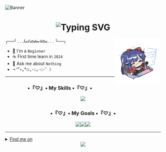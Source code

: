 ![Banner](https://cdn.discordapp.com/attachments/1085865647566757958/1338859644189282366/Tak_berjudul268_20250211200955.png?ex=67ac9db5&is=67ab4c35&hm=a7f844146ab6cc215946cc51fc645a7654a5ef9e0d146473282bc91d4cf0cbec&) 

<h1 align="center"><img src="https://readme-typing-svg.demolab.com?font=Caveat&size=30&letterSpacing=.4rem&duration=3000&pause=1000&center=true&width=435&lines=Hi+hi+cutie+%F0%9F%91%8B;Welcome+here+%E3%80%82%E3%80%82%E3%80%82%E3%80%82" alt="Typing SVG" /></h1>

<img align="right" width="150" src="https://github.com/Haihaay/Haihaay/blob/main/tower-of-fantasy-cobalt-b-tower-of-fantasy-cobalt%20(1).gif">

╭──╯ . . .𝐼𝓃𝓉𝓇𝑜𝒹𝓊𝒸𝓉𝒾𝑜𝓃. . . ╰──╮
- 🌱 I'm a `Beginner`
- ☕ First time learn in `2024`
- 💬 Ask me about `Nothing`
- ⚬⁺˚⋆｡°✩₊･:*:｡･:*:･ﾟ☽

<hr/>
<p align="left">
</p>

<div>
<h3 align="center">•『♡』• My Skills •『♡』•</h3>

<p align="center">
  <a href="https://skillicons.dev">
    <img src="https://skillicons.dev/icons?i=html,css,js,figma,php,laravel,mysql,python" />
  </a>
</p>
</div>

<h3 align="center">•『♡』• My Goals •『♡』•</h3>

<div align="center"><a href="#"><img src="https://img.shields.io/badge/-Unreal%20Engine-313131?style=for-the-badge&logo=unreal-engine&logoColor=white"><img src="https://img.shields.io/badge/Unity-100000?style=for-the-badge&logo=unity&logoColor=white"><img src="https://img.shields.io/badge/C%2B%2B-00599C?style=for-the-badge&logo=c%2B%2B&logoColor=white"></div>


<hr/>

<details>
  <summary>Find me on</summary>
  <ol>

- ![Discord](https://img.shields.io/badge/Discord-%237289DA.svg?logo=discord&logoColor=white)(discordapp.com/users/1102899938263826482)

- 2
  </ol>
</details>

<div align="center"><a href="http://lynk.id/payme/haihaay"><img src="https://cdn.discordapp.com/attachments/1085865647566757958/1338818898350444565/Tak_berjudul263.png?ex=67ac77c3&is=67ab2643&hm=22816d99bfceb5e89645ae725fa5fac1b5d7bd81d778ac28432cb361d4bbeb3f&"></a></div>

